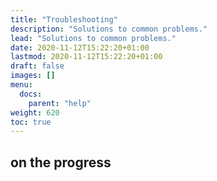 ```yaml
---
title: "Troubleshooting"
description: "Solutions to common problems."
lead: "Solutions to common problems."
date: 2020-11-12T15:22:20+01:00
lastmod: 2020-11-12T15:22:20+01:00
draft: false
images: []
menu: 
  docs:
    parent: "help"
weight: 620
toc: true
---
```


## on the progress

<!-- ## Problems updating npm packages

Delete the `./node_modules` folder, and run again:

```bash
npm install
```

## Problems with cache

Delete the temporary directories:

```bash
npm run clean
``` -->
